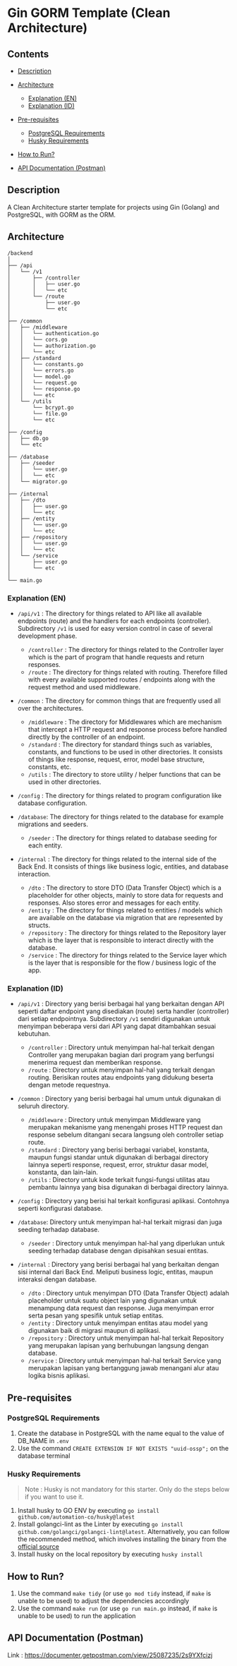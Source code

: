 # Gin GORM Template (Clean Architecture)

## Contents

- [Description](#description)
- [Architecture](#architecture)

  - [Explanation (EN)](#explanation-en)
  - [Explanation (ID)](#explanation-id)

- [Pre-requisites](#pre-requisites)

  - [PostgreSQL Requirements](#postgresql-requirements)
  - [Husky Requirements](#husky-requirements)

- [How to Run?](#how-to-run)
- [API Documentation (Postman)](#api-documentation-postman)

## Description

A Clean Architecture starter template for projects using Gin (Golang) and PostgreSQL, with GORM as the ORM.

## Architecture

```
/backend
│
├── /api
│   └── /v1
│       ├── /controller
│       │   ├── user.go
│       │   └── etc
│       └── /route
│           ├── user.go
│           └── etc
│
├── /common
│   ├── /middleware
│   │   └── authentication.go
│   │   └── cors.go
│   │   └── authorization.go
│   │   └── etc
│   ├── /standard
│   │   └── constants.go
│   │   └── errors.go
│   │   └── model.go
│   │   └── request.go
│   │   └── response.go
│   │   └── etc
│   └── /utils
│       └── bcrypt.go
│       └── file.go
│       └── etc
│
├── /config
│   ├── db.go
│   └── etc
│
├── /database
│   ├── /seeder
│   │   └── user.go
│   │   └── etc
│   └── migrator.go
│
├── /internal
│   ├── /dto
│   │   ├── user.go
│   │   └── etc
│   ├── /entity
│   │   └── user.go
│   │   └── etc
│   ├── /repository
│   │   └── user.go
│   │   └── etc
│   └── /service
│       ├── user.go
│       └── etc
│
└── main.go
```

### Explanation (EN)

- `/api/v1` : The directory for things related to API like all available endpoints (route) and the handlers for each endpoints (controller). Subdirectory `/v1` is used for easy version control in case of several development phase.

  - `/controller` : The directory for things related to the Controller layer which is the part of program that handle requests and return responses.
  - `/route` : The directory for things related with routing. Therefore filled with every available supported routes / endpoints along with the request method and used middleware.

- `/common` : The directory for common things that are frequently used all over the architectures.

  - `/middleware` : The directory for Middlewares which are mechanism that intercept a HTTP request and response process before handled directly by the controller of an endpoint.
  - `/standard` : The directory for standard things such as variables, constants, and functions to be used in other directories. It consists of things like response, request, error, model base structure, constants, etc.
  - `/utils` : The directory to store utility / helper functions that can be used in other directories.

- `/config` : The directory for things related to program configuration like database configuration.

- `/database`: The directory for things related to the database for example migrations and seeders.

  - `/seeder` : The directory for things related to database seeding for each entity.

- `/internal` : The directory for things related to the internal side of the Back End. It consists of things like business logic, entities, and database interaction.

  - `/dto` : The directory to store DTO (Data Transfer Object) which is a placeholder for other objects, mainly to store data for requests and responses. Also stores error and messages for each entity.
  - `/entity` : The directory for things related to entities / models which are available on the database via migration that are represented by structs.
  - `/repository` : The directory for things related to the Repository layer which is the layer that is responsible to interact directly with the database.
  - `/service` : The directory for things related to the Service layer which is the layer that is responsible for the flow / business logic of the app.

### Explanation (ID)

- `/api/v1` : Directory yang berisi berbagai hal yang berkaitan dengan API seperti daftar endpoint yang disediakan (route) serta handler (controller) dari setiap endpointnya. Subdirectory `/v1` sendiri digunakan untuk menyimpan beberapa versi dari API yang dapat ditambahkan sesuai kebutuhan.

  - `/controller` : Directory untuk menyimpan hal-hal terkait dengan Controller yang merupakan bagian dari program yang berfungsi menerima request dan memberikan response.
  - `/route` : Directory untuk menyimpan hal-hal yang terkait dengan routing. Berisikan routes atau endpoints yang didukung beserta dengan metode requestnya.

- `/common` : Directory yang berisi berbagai hal umum untuk digunakan di seluruh directory.

  - `/middleware` : Directory untuk menyimpan Middleware yang merupakan mekanisme yang menengahi proses HTTP request dan response sebelum ditangani secara langsung oleh controller setiap route.
  - `/standard` : Directory yang berisi berbagai variabel, konstanta, maupun fungsi standar untuk digunakan di berbagai directory lainnya seperti response, request, error, struktur dasar model, konstanta, dan lain-lain.
  - `/utils` : Directory untuk kode terkait fungsi-fungsi utilitas atau pembantu lainnya yang bisa digunakan di berbagai directory lainnya.

- `/config` : Directory yang berisi hal terkait konfigurasi aplikasi. Contohnya seperti konfigurasi database.

- `/database`: Directory untuk menyimpan hal-hal terkait migrasi dan juga seeding terhadap database.

  - `/seeder` : Directory untuk menyimpan hal-hal yang diperlukan untuk seeding terhadap database dengan dipisahkan sesuai entitas.

- `/internal` : Directory yang berisi berbagai hal yang berkaitan dengan sisi internal dari Back End. Meliputi business logic, entitas, maupun interaksi dengan database.

  - `/dto` : Directory untuk menyimpan DTO (Data Transfer Object) adalah placeholder untuk suatu object lain yang digunakan untuk menampung data request dan response. Juga menyimpan error serta pesan yang spesifik untuk setiap entitas.
  - `/entity` : Directory untuk menyimpan entitas atau model yang digunakan baik di migrasi maupun di aplikasi.
  - `/repository` : Directory untuk menyimpan hal-hal terkait Repository yang merupakan lapisan yang berhubungan langsung dengan database.
  - `/service` : Directory untuk menyimpan hal-hal terkait Service yang merupakan lapisan yang bertanggung jawab menangani alur atau logika bisnis aplikasi.

## Pre-requisites

### PostgreSQL Requirements

1. Create the database in PostgreSQL with the name equal to the value of DB_NAME in `.env`
2. Use the command `CREATE EXTENSION IF NOT EXISTS "uuid-ossp";` on the database terminal

### Husky Requirements

> Note : Husky is not mandatory for this starter. Only do the steps below if you want to use it.

1. Install husky to GO ENV by executing `go install github.com/automation-co/husky@latest`
2. Install golangci-lint as the Linter by executing `go install github.com/golangci/golangci-lint@latest`. Alternatively, you can follow the recommended method, which involves installing the binary from the [official source](https://golangci-lint.run/usage/install/#binaries)
3. Install husky on the local repository by executing `husky install`

## How to Run?

1. Use the command `make tidy` (or use `go mod tidy` instead, if `make` is unable to be used) to adjust the dependencies accordingly
2. Use the command `make run` (or use `go run main.go` instead, if `make` is unable to be used) to run the application

## API Documentation (Postman)

Link : https://documenter.getpostman.com/view/25087235/2s9YXfcizj
